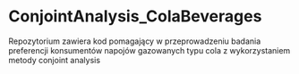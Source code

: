 # ConjointAnalysis_ColaBeverages
Repozytorium zawiera kod pomagający w przeprowadzeniu badania preferencji konsumentów napojów gazowanych typu cola z wykorzystaniem metody conjoint analysis
